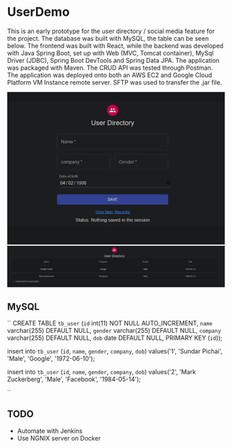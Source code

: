 # UserDemo
This is an early prototype for the user directory / social media feature for the project.
The database was built with MySQL, the table can be seen below.
The frontend was built with React, while the backend was developed with Java Spring Boot, set up with Web (MVC, Tomcat container), 
MySql Driver (JDBC), Spring Boot DevTools and Spring Data JPA.
The application was packaged with Maven.
The CRUD API was tested through Postman.
The application was deployed onto both an AWS EC2 and Google Cloud Platform VM Instance remote server.
SFTP was used to transfer the .jar file.

![](mainpage.png)
![](directory.png)

## MySQL
``
CREATE TABLE `tb_user` (`id` int(11) NOT NULL AUTO_INCREMENT, `name`
varchar(255) DEFAULT NULL, `gender` varchar(255) DEFAULT NULL,
`company` varchar(255) DEFAULT NULL, `dob` date DEFAULT NULL, PRIMARY KEY (`id`));

insert into `tb_user` (`id`, `name`, `gender`, `company`, `dob`)
values('1', 'Sundar Pichai', 'Male', 'Google', '1972-06-10');

insert into `tb_user` (`id`, `name`, `gender`, `company`, `dob`)
values('2', 'Mark Zuckerberg', 'Male', 'Facebook', '1984-05-14');

``

## TODO
- Automate with Jenkins
- Use NGNIX server on Docker
